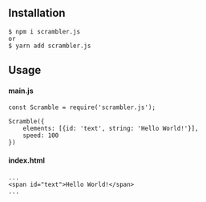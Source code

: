 ## Installation

    $ npm i scrambler.js
    or
    $ yarn add scrambler.js

## Usage

#### main.js

    const Scramble = require('scrambler.js');

    Scramble({
        elements: [{id: 'text', string: 'Hello World!'}],
        speed: 100
    })

#### index.html

    ...
    <span id="text">Hello World!</span>
    ...

